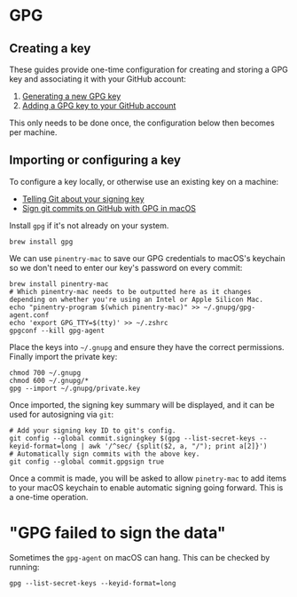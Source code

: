 # GPG

## Creating a key

These guides provide one-time configuration for creating and storing a GPG key and associating it with your GitHub account:

1. [Generating a new GPG key][1]
2. [Adding a GPG key to your GitHub account][2]

This only needs to be done once, the configuration below then becomes per machine.

## Importing or configuring a key

To configure a key locally, or otherwise use an existing key on a machine:

- [Telling Git about your signing key][3]
- [Sign git commits on GitHub with GPG in macOS][4]

Install `gpg` if it's not already on your system.

```shell
brew install gpg
```

We can use `pinentry-mac` to save our GPG credentials to macOS's keychain so we don't need to enter our key's password on every commit:

```shell
brew install pinentry-mac
# Which pinentry-mac needs to be outputted here as it changes depending on whether you're using an Intel or Apple Silicon Mac.
echo "pinentry-program $(which pinentry-mac)" >> ~/.gnupg/gpg-agent.conf
echo 'export GPG_TTY=$(tty)' >> ~/.zshrc
gpgconf --kill gpg-agent
```

Place the keys into `~/.gnupg` and ensure they have the correct permissions.
Finally import the private key:

```shell
chmod 700 ~/.gnupg
chmod 600 ~/.gnupg/*
gpg --import ~/.gnupg/private.key
```

Once imported, the signing key summary will be displayed, and it can be used for autosigning via `git`:

```shell
# Add your signing key ID to git's config.
git config --global commit.signingkey $(gpg --list-secret-keys --keyid-format=long | awk '/^sec/ {split($2, a, "/"); print a[2]}')
# Automatically sign commits with the above key.
git config --global commit.gpgsign true
```

Once a commit is made, you will be asked to allow `pinetry-mac` to add items to your macOS keychain to enable automatic signing going forward.
This is a one-time operation.

# "GPG failed to sign the data"

Sometimes the `gpg-agent` on macOS can hang. This can be checked by running:

```shell
gpg --list-secret-keys --keyid-format=long
```

[1]: https://docs.github.com/en/authentication/managing-commit-signature-verification/generating-a-new-gpg-key
[2]: https://docs.github.com/en/authentication/managing-commit-signature-verification/adding-a-gpg-key-to-your-github-account
[3]: https://docs.github.com/en/authentication/managing-commit-signature-verification/telling-git-about-your-signing-key
[4]: https://samuelsson.dev/sign-git-commits-on-github-with-gpg-in-macos/
